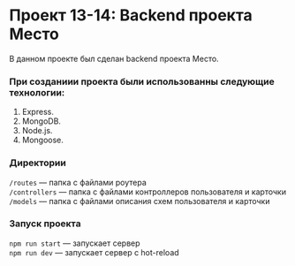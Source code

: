# Проект 13-14: Backend проекта Место

В данном проекте был сделан backend проекта Место.

### При созданиии проекта были использованны следующие технологии:

1. Express.
2. MongoDB.
3. Node.js.
4. Mongoose.

### Директории

`/routes` — папка с файлами роутера  
`/controllers` — папка с файлами контроллеров пользователя и карточки   
`/models` — папка с файлами описания схем пользователя и карточки

### Запуск проекта

`npm run start` — запускает сервер   
`npm run dev` — запускает сервер с hot-reload
